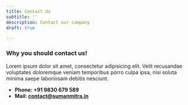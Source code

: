 ```yaml
---
title: Contact Us
subtitle: ''
description: Contact our company
draft: true

---
```

### Why you should contact us!

Lorem ipsum dolor sit amet, consectetur adipisicing elit. Velit recusandae voluptates doloremque veniam temporibus porro culpa ipsa, nisi soluta minima saepe laboriosam debitis nesciunt.

* **Phone: +91 9830 679 589**
* **Mail: contact@sumanmitra.in**